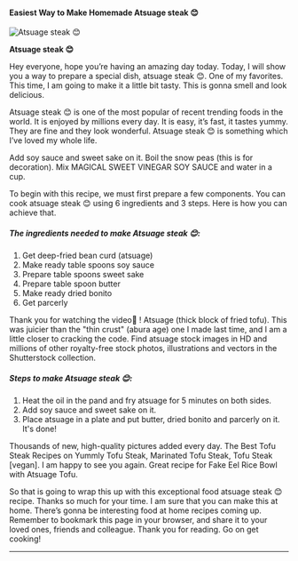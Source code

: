             

#### Easiest Way to Make Homemade Atsuage steak 😊

![Atsuage steak 😊](https://img-global.cpcdn.com/recipes/8223bdbba170031b/751x532cq70/atsuage-steak-%f0%9f%98%8a-recipe-main-photo.jpg)

**Atsuage steak 😊**

Hey everyone, hope you’re having an amazing day today. Today, I will show you a way to prepare a special dish, atsuage steak 😊. One of my favorites. This time, I am going to make it a little bit tasty. This is gonna smell and look delicious.

Atsuage steak 😊 is one of the most popular of recent trending foods in the world. It is enjoyed by millions every day. It is easy, it’s fast, it tastes yummy. They are fine and they look wonderful. Atsuage steak 😊 is something which I’ve loved my whole life.

Add soy sauce and sweet sake on it. Boil the snow peas (this is for decoration). Mix MAGICAL SWEET VINEGAR SOY SAUCE and water in a cup.

To begin with this recipe, we must first prepare a few components. You can cook atsuage steak 😊 using 6 ingredients and 3 steps. Here is how you can achieve that.

##### The ingredients needed to make Atsuage steak 😊:

1.  Get deep-fried bean curd (atsuage)
2.  Make ready table spoons soy sauce
3.  Prepare table spoons sweet sake
4.  Prepare table spoon butter
5.  Make ready dried bonito
6.  Get parcerly

Thank you for watching the video💖 ! Atsuage (thick block of fried tofu). This was juicier than the "thin crust" (abura age) one I made last time, and I am a little closer to cracking the code. Find atsuage stock images in HD and millions of other royalty-free stock photos, illustrations and vectors in the Shutterstock collection.

##### Steps to make Atsuage steak 😊:

1.  Heat the oil in the pand and fry atsuage for 5 minutes on both sides.
2.  Add soy sauce and sweet sake on it.
3.  Place atsuage in a plate and put butter, dried bonito and parcerly on it. It's done!

Thousands of new, high-quality pictures added every day. The Best Tofu Steak Recipes on Yummly Tofu Steak, Marinated Tofu Steak, Tofu Steak \[vegan\]. I am happy to see you again. Great recipe for Fake Eel Rice Bowl with Atsuage Tofu.

So that is going to wrap this up with this exceptional food atsuage steak 😊 recipe. Thanks so much for your time. I am sure that you can make this at home. There’s gonna be interesting food at home recipes coming up. Remember to bookmark this page in your browser, and share it to your loved ones, friends and colleague. Thank you for reading. Go on get cooking!

* * *